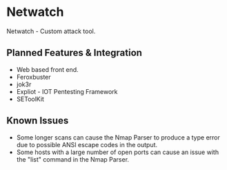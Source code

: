 # Netwatch

Netwatch - Custom attack tool.

## Planned Features & Integration

- Web based front end.
- Feroxbuster
- jok3r
- Expliot - IOT Pentesting Framework
- SEToolKit

## Known Issues

- Some longer scans can cause the Nmap Parser to produce a type error due to possible ANSI escape codes in the output.
- Some hosts with a large number of open ports can cause an issue with the "list" command in the Nmap Parser.
